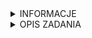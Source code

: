 <details>
	<summary>INFORMACJE</summary>
	Program realizuje zadanie importu danych z akruszy z pliku Excel, tj. `Dane_rekrutacja.xlsx`. Mechanizm importu głównie opiera się na zaciągnięciu danych z trzech kolumn 'Konto', 'Nazwa' oraz 'Saldo okresu'. Są one zapisywane do tymczasowego obiektu `RawCostData`, który reprezentuje surowe dane - bezpośrednio zaciągnięte z Excela. Na potrzeby zadania zdecydowano się pominąć pozostałe kolumny.<br>**Klasa** `ExcelImporter` jest zaimplementowana przy użyciu wzorca Singleton. Nie było konieczności użycia tego wzorca, jednak ta klasa ma tylko jedno zadanie - zaimportowanie danych z Excela i tylko tam, gdzie dane są potrzebne tam instancja tej klasy będzie użyta.<br>**Klasa** `CostService` korzysta z instancji `ExcelImportera`, który pobiera dane z Excela. W tej klasie odbywa się przetwarzanie surowych danych na docelowe obiekty, tj. `CostDto`.<br> 
	Aby nie przekazywać bezpośrednio ścieżki do Excela stworzona została klasa 'konfiguracyjna' - `ImporterConfigStartup`, która zaczytuje z pliku `appsettings.json` ścieżkę do arkuszy (parametr: `XlsxFilePath`) oraz aktualnie rozpatrywany arkusz (parametr: `WorksheetIndex`), gdzie przekazywana liczba odpowiada indeksowi arkusza, który jest w pliku (zaczynając od 1).<br>
	Wykorzytana została biblioteka NLog do logowania informacji, błędów, czy ostrzeżeń. Dzięki gotowej implementacji możliwe jest utworzenie instancji logera w danej klasie przy pomocy ```LogManager.GetCurrentClassLogger();```.<br>
	Kod programu został udokumentowany.<br>
	1. **plik `appsettings.json` zlokalizowany jest w folderze //bin/Debug/net8.0-windows**<br>,
	2. **logi zapisywane są również w tej samej lokalizacji co ww. plik konfiguracyjny w folderze *logs* **,
	3. **użyte biblioteki: Microsoft.Office.Interop.Excel, NLog, Microsoft.Extensions.Configuration**
</details>

<details>
	<summary>OPIS ZADANIA</summary>

Zadaniem jest zaimportowanie danych z pliku XLSX, zawierającego informacje o `Saldo okresu`, do odpowiedniej kategorii i wyszczególnienia. Plik XLSX zawiera kolumny, które należy przetworzyć w następujący sposób:

1. **Import danych**: Odczytaj dane z pliku XLSX, zwracając szczególną uwagę na kolumnę `Saldo okresu`.
2. **Kategoryzacja danych**: Przypisz każdą wartość `Saldo okresu` do odpowiedniej kategorii, zgodnie z wcześniej ustalonymi zasadami kategoryzacji.
3. **Wyszczególnienie (GetCostNames)**: Sprawdź, czy każde wyszczególnienie (`GetCostNames`) zawarte w pliku pasuje do jednej z wcześniej zdefiniowanych kategorii. Jeśli nie pasuje, można je zignorować.
4. **Implementacja mechanizmu importu**: Zaprojektuj i zaimplementuj mechanizm importu, który automatycznie odczyta dane z pliku XLSX, dokona kategoryzacji oraz wyszczególnienia. Mechanizm ten powinien być elastyczny, umożliwiający łatwe modyfikacje zasad kategoryzacji i sprawdzania wyszczególnienia.

**Wymagania techniczne:**

- Projekt może być wykonany jako osobny projekt lub jako zestaw klas do implementacji.
- Mechanizm importu powinien być dobrze udokumentowany, z opisem działania i instrukcjami dotyczącymi konfiguracji.
- Kod powinien być czytelny i zgodny z dobrymi praktykami programistycznymi.
- Przewidziana jest możliwość, że niektóre wyszczególnienia nie będą pasować do żadnej kategorii – w takim przypadku należy je zignorować, ale odpowiednio logować te przypadki.

**Dodatkowe informacje:**

- Plik XLSX zostanie dostarczony w załączniku.

**Ocena zadania:**

Podczas oceny zadania brane będą pod uwagę:

- Poprawność zaimportowanych danych.
- Efektywność i optymalizacja procesu importu.
- Jakość i czytelność kodu.
- Dokumentacja i łatwość wprowadzania zmian w mechanizmie importu.

**Termin wykonania zadania:**

Zadanie należy wykonać w ciągu 7 dni od momentu jego otrzymania. Po zakończeniu, gotowy projekt należy przesłać na wskazany adres e-mail lub umieścić w repozytorium GitHub (lub innym systemie kontroli wersji) i udostępnić link.

Powodzenia!


```c#
public CostDto(Cost entity)
{
    Wyszczegolnienie = entity.Wyszczegolnienie;
    Utrzymanie_biura = entity.Utrzymanie_biura;
    Szkolenie_masowe = entity.Szkolenie_masowe;
    Wynajem_pomieszczen = entity.Wynajem_pomieszczen;
    Handel_hurt = entity.Handel_hurt;
    Uslugi_turystyczne = entity.Uslugi_turystyczne;
    Szkolenie_komercyjne = entity.Szkolenie_komercyjne;
    Dzialalnosc_wydawnicza = entity.Dzialalnosc_wydawnicza;
    Pozostale_uslugi = entity.Pozostale_uslugi;
    Stacje_diagnostyczne = entity.Stacje_diagnostyczne;
}
```


```c#
private static List<(string, int)> GetCostNames() { return new List<(string, int)> { ("40-amortyzacja", 401), ("paliwo", 410), ("energia", 413), ("materiały biurowe", 411), ("materiały do rem.", 412), ("części samoch.", 0), ("zużycie mat. inne", 419), ("telekomunikacja", 424), ("naprawy samoch.", 422), ("remonty budowlane",0), ("prowizje bankowe", 425), ("usługi obce inne", 429), ("od nieruchomości", 432), ("za wiecz. użytk. gruntów", 430), ("od środków transp.",0), ("podatki pozostałe", 433), ("osobowe", 441), ("bezosobowe", 443), ("ZFN",0), ("wypłaty jednorazowe",0), ("wynagrodzenia inne", 0), ("ZUS", 451), ("ZFSS",0), ("świadczenia inne", 455), ("ryczałt samochodowy", 464), ("delegacje", 461), ("delegacje inne",0), ("ubezp. majątku", 481), ("reklama kursów",0), ("reprezentacja",0), ("pozostałe",0) }; } ``` Przykład: | Konto | Nazwa | Saldo okresu | | --------------- | ------------------------------------------------------------- | ------------ | | 520 - 215 - 401 | Wynajem pomieszczeń - Biłgoraj - amortyzacja środków trwałych | 772,98 | `new CostDto { Wyszczegolnienie="40-amortyzacja" , Wynajem_pomieszczen=772,98 }`
</details>